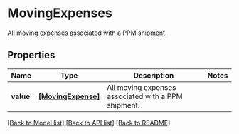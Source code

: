# MovingExpenses

All moving expenses associated with a PPM shipment.

## Properties
Name | Type | Description | Notes
------------ | ------------- | ------------- | -------------
**value** | [**[MovingExpense]**](MovingExpense.md) | All moving expenses associated with a PPM shipment. | 

[[Back to Model list]](../README.md#documentation-for-models) [[Back to API list]](../README.md#documentation-for-api-endpoints) [[Back to README]](../README.md)


